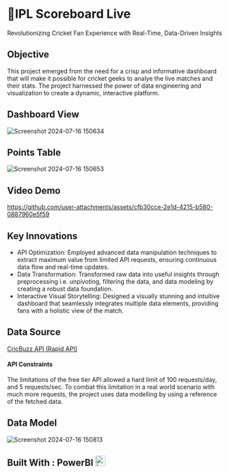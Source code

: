 # 🏏IPL Scoreboard Live
Revolutionizing Cricket Fan Experience with Real-Time, Data-Driven Insights
## Objective
This project emerged from the need for a crisp and informative dashboard that will make it possible for cricket geeks to analye the live matches and their stats. The project harnessed the power of data engineering and visualization to create a dynamic, interactive platform.
## Dashboard View
![Screenshot 2024-07-16 150634](https://github.com/user-attachments/assets/65c2fb7a-e619-4d9a-a931-f10e1fb17482)
## Points Table
![Screenshot 2024-07-16 150653](https://github.com/user-attachments/assets/54478c72-b7c0-4141-931b-665c93e917d8)


## Video Demo 
https://github.com/user-attachments/assets/cfb30cce-2e1d-4215-b580-0887960e5f59



## Key Innovations
* API Optimization: Employed advanced data manipulation techniques to extract maximum value from limited API requests, ensuring continuous data flow and real-time updates.
* Data Transformation: Transformed raw data into useful insights through preprocessing i.e. unpivoting, filtering the data, and data modeling by creating a robust data foundation.
* Interactive Visual Storytelling: Designed a visually stunning and intuitive dashboard that seamlessly integrates multiple data elements, providing fans with a holistic view of the match.
  
## Data Source 
[CricBuzz API (Rapid API)](https://rapidapi.com/cricketapilive/api/cricbuzz-cricket/playground/apiendpoint_289380b9-1ae3-4679-932b-2d0666a20083)
#### API Constraints
The limitations of the free tier API allowed a hard limit of 100 requests/day, and 5 requests/sec. To combat this limitation in a real world scenario with much more requests, the project uses data modelling by using a reference of the fetched data.
## Data Model
![Screenshot 2024-07-16 150813](https://github.com/user-attachments/assets/b61a2515-4aaf-4413-935c-674ca3c00db3)
## Built With : PowerBI <img src="https://img.icons8.com/?size=100&id=NxWCUzipgfRt&format=png&color=000000" width="24" alt="icon">
